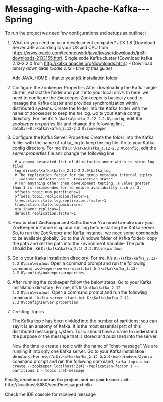 # Messaging-with-Apache-Kafka---Spring
To run the project we need few configurations and setups as outlined:

1. What do you need on your development computer?
	JDK 1.8
	(Download Server JRE according to your OS and CPU from https://www.oracle.com/technetwork/java/javase/downloads/jre8-downloads-2133155.html.
	Single node Kafka cluster
	(Download Kafka 2.12-2.2.0 from http://kafka.apache.org/downloads.html.) - Download binary downloads *(Scala 2.12 - time of this guide)*

	Add JAVA_HOME - that to your jdk installation folder

2. Configure the Zookeeper Properties
	After downloading the Kafka single cluster, extract the folder and put it into your local drive. In here, we need to configure the Zookeeper. Zookeeper is basically used to manage the Kafka cluster and provides synchronization within distributed systems.
	Create the folder into the Kafka folder with the name of zookeeper to keep the file log.
	Go to your Kafka config directory. For me it’s `` D:\kafka\kafka_2.12-2.2.0\config ``, edit the *zookeeper.properties* file and change the following line,
	 `` dataDir=D:\Kafka\kafka_2.12-2.2.0\zookeeper ``



3. Configure the Kafka Server Properties
	Create the folder into the Kafka folder with the name of kafka_log to keep the log file.
	Go to your Kafka config directory. For me it’s ``D:\kafka\kafka_2.12-2.2.0\config``, edit the *server.properties* file and change the following line.
	
		# A comma separated list of directories under which to store log files    
		log.dirs=D:\Kafka\kafka_2.12-2.2.0\kafka_log    
		# The replication factor for the group metadata internal topics "__consumer_offsets" and "__transaction_state"    
		# For anything other than development testing, a value greater than 1 is recommended for to ensure availability such as 3.    
		offsets.topic.num.partitions=1    
		offsets.topic.replication.factor=1    
		transaction.state.log.replication.factor=1    
		transaction.state.log.min.isr=1    
		min.inaync.replicas=1    
		default.replication.factor=1   

4. How to start ZooKeeper and Kafka Server
   You need to make sure your ZooKeeper instance is up and running before starting the Kafka server.
   So, to run the ZooKeeper and Kafka instance, we need some commands to be available globally. Go to the Windows folder of Kafka folder> copy the path and set the path into the Environment Variable- The path should be like ``D:\kafka\kafka_2.12-2.2.0\bin\windows``
   
5. Go to your Kafka installation directory: For me, it’s ``D:\kafka\kafka_2.12-2.2.0\bin\windows``
   Open a command prompt and run the following command,
   ``zookeeper-server-start.bat D:\Kafka\kafka_2.12-2.2.0\config\zookeeper.properties`` 
   
6. After running the zookeeper follow the below steps.
   Go to your Kafka installation directory: For me, it’s ``D:\kafka\kafka_2.12-2.2.0\bin\windows``.
   Open a command prompt and run the following command,
  `` kafka-server-start.bat D:\Kafka\kafka_2.12-2.2.0\config\server.properties``
   
7. Creating Topics
 
	The Kafka topic has been divided into the number of partitions; you can say it is an anatomy of Kafka. It is the most essential part of this distributed messaging system. Topic should have a name to understand the purpose of the message that is stored and published into the server.
	 
	Now the time to create a topic with the name of “chat-message”. We are running it into only one Kafka server.
	Go to your Kafka installation directory: For me, it’s ``D:\kafka\kafka_2.12-2.2.0\bin\windows``
	Open a command prompt and run the following command,
	``kafka-topics.bat --create --zookeeper localhost:2181 -replication-factor 1 --partitions 1 --topic chat-message``  
	
Finally, checkout and run the project, and on your broser visit: http://localhost:8080/send?message=hello

Check the IDE console for received message
